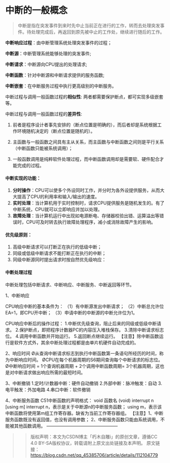 # 中断的一般概念



> 中断是指在突发事件到来时先中止当前正在进行的工作，转而去处理突发事件。待处理完成后，再返回到原先被中止的工作处，继续进行随后的工作。 



**中断响应过程**：由中断管理系统处理突发事件的过程；

**中断源**：中断管理系统能够处理的突发事件;

**中断请求**：中断源向CPU提出的处理请求;

**中断函数**：针对中断源和中断请求提供的服务函数;

**中断嵌套**：在中断服务过程中执行更高级别的中断服务。



中断过程与调用一般函数过程的**相似性**: 两者都需要保护断点，都可实现多级嵌套等。

中断过程与调用一般函数过程的**差异性**:

1. 前者是程序设计者事先安排的（断点位置是明确的），而后者却是系统根据工作环境随机决定的（断点位置是随机的）。

2. 主函数与一般函数之间具有主从关系，而主函数与中断函数之间则是平行关系（中断函数只能被系统调用）；
3. 一般函数调用是纯粹软件处理过程，而中断函数调用却是需要软、硬件配合才能完成的过程。



#### 中断实现的功能：

1. **分时操作**：CPU可以使多个外设同时工作，并分时为各外设提供服务，从而大大提高了CPU的利用率和输入/输出的速度。
2. **实时处理**：当计算机用于实时控制时，请求CPU提供服务是随机发生的。有了中断系统，CPU就可以立即响应并加以处理。
3. **故障处理**：当计算机运行中出现如电源断电、存储器校验出错、运算溢出等错误时，CPU可及时转去执行故障处理程序，减小或消除故障产生的影响。

#### 优先级原则：

1. 高级中断请求可以打断正在执行的低级中断；
2. 同级或低级中断请求不能打断正在执行的中断；
3. 同级中断源同时提出请求时按自然优先级响应：

#### 中断处理过程
中断处理包括中断请求、中断响应、中断服务、中断返回等环节。

1、中断响应

  CPU响应中断的基本条件为：
（1）有中断源发出中断请求；
（2）中断总允许位EA=1，即CPU开中断；
（3）申请中断的中断源的中断允许位为1。

CPU响应中断后的操作过程：
1.中断优先级查询，阻止后来的同级或低级中断请求。
2.保护断点，即把程序计数器PC的内容压入堆栈保存。
3.清除中断请求标志位。
4.调用中断函数并开始运行。
5.返回断点继续运行。
【注意】除中断函数运行是软件方式外，其余中断处理过程都是由单片机硬件自动完成的。


2、响应时间
Ø从查询中断请求标志到执行中断函数第一条语句所经历的时间，称为中断响应时间。
ØCPU在每个机器周期的S6期间查询每个中断请求的标志位。
Ø中断响应时间 = 1个查询机器周期 + 2个调用中断函数周期= 3个机器周期，这也是对中断请求做出响应所需的最短时间。


3、中断撤销
1.定时/计数器中断：硬件自动撤销
2.外部中断：脉冲触发：自动
3.电平触发：外加电路
4.串口中断：软件撤销

4、中断服务函数
C51中断函数的声明格式：
void  函数名 (void)   interrupt n [using m]
interrupt n，表示是关于中断源n的中断服务函数；
using m，表示该中断函数将使用第m组工作寄存器。缺省为当前工作寄存器组。
【注意】1、中断服务函数既没有返回值，也没有调用参数； 2、中断服务函数只能由系统调用，不能被其他函数调用。
————————————————

> >版权声明：本文为CSDN博主「朽木自雕i」的原创文章，遵循CC 4.0 BY-SA版权协议，转载请附上原文出处链接及本声明。
> 原文链接：https://blog.csdn.net/qq_45385706/article/details/112104779